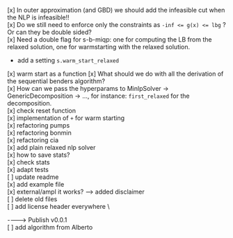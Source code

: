 [x] In outer approximation (and GBD) we should add the infeasible cut when the NLP is infeasible!! \
[x] Do we still need to enforce only the constraints as `-inf <= g(x) <= lbg` ? Or can they be double sided? \
[x] Need a double flag for s-b-miqp: one for computing the LB from the relaxed solution, one for warmstarting with the relaxed solution.
-  add a setting `s.warm_start_relaxed`

[x] warm start as a function
[x] What should we do with all the derivation of the sequential benders algorithm? \
[x] How can we pass the hyperparams to MinlpSolver -> GenericDecomposition -> ..., for instance: `first_relaxed` for the decomposition. \
[x] check reset function \
[x] implementation of `+` for warm starting \
[x] refactoring pumps \
[x] refactoring bonmin \
[x] refactoring cia \
[x] add plain relaxed nlp solver \
[x] how to save stats? \
[x] check stats \
[x] adapt tests \
[ ] update readme \
[x] add example file \
[x] external/ampl it works? --> added disclaimer \
[ ] delete old files \
[ ] add license header everywhere \

----> Publish v0.0.1\
[ ] add algorithm from Alberto
